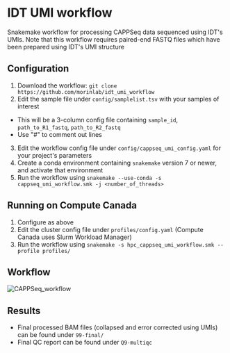 # IDT UMI workflow
Snakemake workflow for processing CAPPSeq data sequenced using IDT's UMIs. Note that this workflow requires paired-end FASTQ files which have been prepared using IDT's UMI structure


## Configuration
1. Download the workflow: `git clone https://github.com/morinlab/idt_umi_workflow`
2. Edit the sample file under `config/samplelist.tsv` with your samples of interest
  - This will be a 3-column config file containing `sample_id`, `path_to_R1_fastq`, `path_to_R2_fastq`
  - Use "#" to comment out lines
3. Edit the workflow config file under `config/cappseq_umi_config.yaml` for your project's parameters
4. Create a conda environment containing `snakemake` version 7 or newer, and activate that environment
5. Run the workflow using `snakemake --use-conda -s cappseq_umi_workflow.smk -j <number_of_threads>`

## Running on Compute Canada
1. Configure as above
2. Edit the cluster config file under `profiles/config.yaml` (Compute Canada uses Slurm Workload Manager)
3. Run the workflow using `snakemake -s hpc_cappseq_umi_workflow.smk --profile profiles/`

## Workflow
![CAPPSeq_workflow](https://user-images.githubusercontent.com/22357668/183552741-0842ba1e-19b6-4a64-8aae-4651dbbaa1a8.png)

## Results
  - Final processed BAM files (collapsed and error corrected using UMIs) can be found under `99-final/`
  - Final QC report can be found under `Q9-multiqc`

